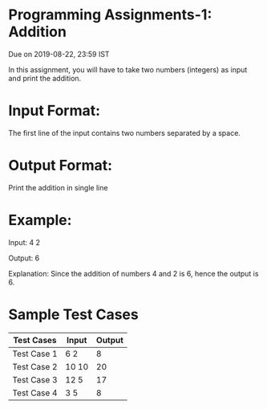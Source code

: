 # Programming Assignments-1: Addition

Due on 2019-08-22, 23:59 IST

In this assignment, you will have to take two numbers (integers) as input and print the addition.

# Input Format:

The first line of the input contains two numbers separated by a space.

# Output Format:

Print the addition in single line

# Example:

Input:
4 2

Output:
6

Explanation:
Since the addition of numbers 4 and 2 is 6, hence the output is 6.

# Sample Test Cases

| Test Cases 	| Input 	| Output 	|
|-------------	|-------	|--------	|
| Test Case 1 	| 6 2 	| 8 	|
| Test Case 2 	| 10 10 	| 20 	|
| Test Case 3 	| 12 5 	| 17 	|
| Test Case 4 	| 3 5 	| 8 	|
